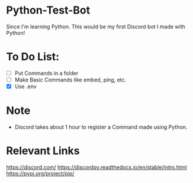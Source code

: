 # Python-Test-Bot
 Since I'm learning Python. This would be my first Discord bot I made with Python!

# To Do List:
- [ ] Put Commands in a folder
- [ ] Make Basic Commands like embed, ping, etc.
- [X] Use .env

# Note
- Discord takes about 1 hour to register a Command made using Python.

# Relevant Links
https://discord.com/
https://discordpy.readthedocs.io/en/stable/intro.html
https://pypi.org/project/pip/
